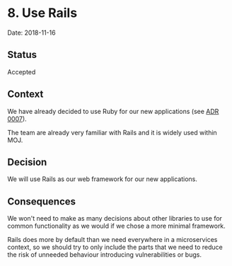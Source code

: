 # 8. Use Rails

Date: 2018-11-16

## Status

Accepted

## Context

We have already decided to use Ruby for our new applications (see [ADR 0007](0007-use-ruby-for-new-applications-for-manage-offenders-in-custody.md)).

The team are already very familiar with Rails and it is widely used within MOJ.

## Decision

We will use Rails as our web framework for our new applications.

## Consequences

We won't need to make as many decisions about other libraries to use for common
functionality as we would if we chose a more minimal framework.

Rails does more by default than we need everywhere in a microservices context,
so we should try to only include the parts that we need to reduce the risk of
unneeded behaviour introducing vulnerabilities or bugs.

